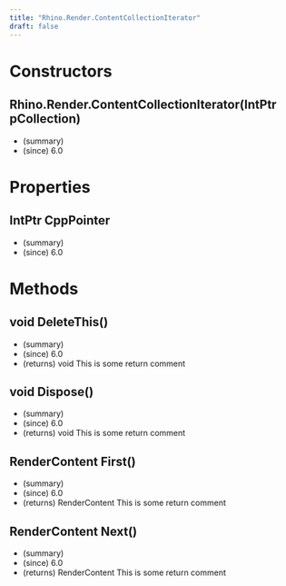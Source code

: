 ```yaml
---
title: "Rhino.Render.ContentCollectionIterator"
draft: false
---
```


# Constructors
## Rhino.Render.ContentCollectionIterator(IntPtr pCollection)
- (summary) 
- (since) 6.0
# Properties
## IntPtr CppPointer
- (summary) 
- (since) 6.0
# Methods
## void DeleteThis()
- (summary) 
- (since) 6.0
- (returns) void This is some return comment
## void Dispose()
- (summary) 
- (since) 6.0
- (returns) void This is some return comment
## RenderContent First()
- (summary) 
- (since) 6.0
- (returns) RenderContent This is some return comment
## RenderContent Next()
- (summary) 
- (since) 6.0
- (returns) RenderContent This is some return comment
